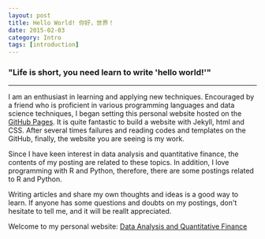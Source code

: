 ```yaml
---
layout: post
title: Hello World! 你好，世界！
date: 2015-02-03
category: Intro
tags: [introduction]
---
```


### "Life is short, you need learn to write 'hello world!'"

<hr/>

I am an enthusiast in learning and applying new techniques. Encouraged by a friend who is proficient in various programming languages and data science techniques, I began setting this personal website hosted on the [GitHub Pages](http://www.github.com). It is quite fantastic to build a website with Jekyll, html and CSS. After several times failures and reading codes and templates on the GitHub, finally, the website you are seeing is my work.

Since I have keen interest in data analysis and quantitative finance, the contents of my posting are related to these topics. In addition, I love programming with R and Python, therefore, there are some postings related to R and Python.

Writing articles and share my own thoughts and ideas is a good way to learn. If anyone has some questions and doubts on my postings, don't hesitate to tell me, and it will be reallt appreciated.

Welcome to my personal website: [Data Analysis and Quantitative Finance](http://wangxiaois.me)






